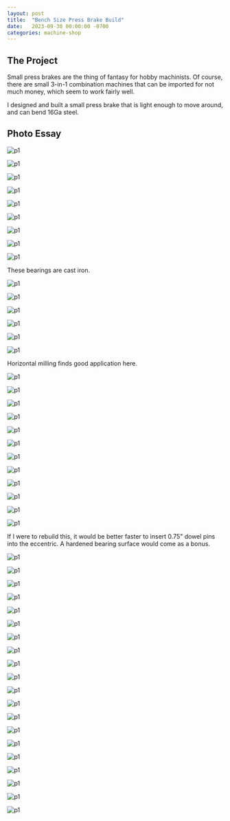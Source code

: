 ```yaml
---
layout: post
title:  "Bench Size Press Brake Build"
date:   2023-09-30 00:00:00 -0700
categories: machine-shop
---
```


## The Project

Small press brakes are the thing of fantasy for hobby machinists. Of course, there are small 
3-in-1 combination machines that can be imported for not much money, which seem to
work fairly well.

I designed and built a small press brake that is light enough to move around, and can
bend 16Ga steel.

## Photo Essay


![p1](/assets/2023-press-brake/p1.jpg)

![p1](/assets/2023-press-brake/p2.jpg)

![p1](/assets/2023-press-brake/p3.jpg)

![p1](/assets/2023-press-brake/p4.jpg)

![p1](/assets/2023-press-brake/p5.jpg)

![p1](/assets/2023-press-brake/p6.jpg)

![p1](/assets/2023-press-brake/p7.jpg)

![p1](/assets/2023-press-brake/p8.jpg)

![p1](/assets/2023-press-brake/p9.jpg)

These bearings are cast iron.

![p1](/assets/2023-press-brake/p10.jpg)

![p1](/assets/2023-press-brake/p11.jpg)

![p1](/assets/2023-press-brake/p12.jpg)

![p1](/assets/2023-press-brake/p13.jpg)

![p1](/assets/2023-press-brake/p14.jpg)

![p1](/assets/2023-press-brake/p15.jpg)

Horizontal milling finds good application here.

![p1](/assets/2023-press-brake/p16.jpg)

![p1](/assets/2023-press-brake/p17.jpg)

![p1](/assets/2023-press-brake/p18.jpg)

![p1](/assets/2023-press-brake/p19.jpg)

![p1](/assets/2023-press-brake/p20.jpg)

![p1](/assets/2023-press-brake/p21.jpg)

![p1](/assets/2023-press-brake/p22.jpg)

![p1](/assets/2023-press-brake/p23.jpg)

![p1](/assets/2023-press-brake/p24.jpg)

![p1](/assets/2023-press-brake/p25.jpg)

![p1](/assets/2023-press-brake/p26.jpg)

![p1](/assets/2023-press-brake/p27.jpg)

If I were to rebuild this, it would be better faster to insert 0.75"
dowel pins into the eccentric. A hardened bearing surface would come as a bonus.

![p1](/assets/2023-press-brake/p28.jpg)

![p1](/assets/2023-press-brake/p29.jpg)

![p1](/assets/2023-press-brake/p30.jpg)

![p1](/assets/2023-press-brake/p31.jpg)

![p1](/assets/2023-press-brake/p32.jpg)

![p1](/assets/2023-press-brake/p33.jpg)

![p1](/assets/2023-press-brake/p34.jpg)

![p1](/assets/2023-press-brake/p35.jpg)

![p1](/assets/2023-press-brake/p36.jpg)

![p1](/assets/2023-press-brake/p37.jpg)

![p1](/assets/2023-press-brake/p38.jpg)

![p1](/assets/2023-press-brake/p39.jpg)

![p1](/assets/2023-press-brake/p40.jpg)

![p1](/assets/2023-press-brake/p41.jpg)

![p1](/assets/2023-press-brake/p42.jpg)

![p1](/assets/2023-press-brake/p43.jpg)

![p1](/assets/2023-press-brake/p44.jpg)

![p1](/assets/2023-press-brake/p45.jpg)

![p1](/assets/2023-press-brake/p46.jpg)

![p1](/assets/2023-press-brake/p47.jpg)
